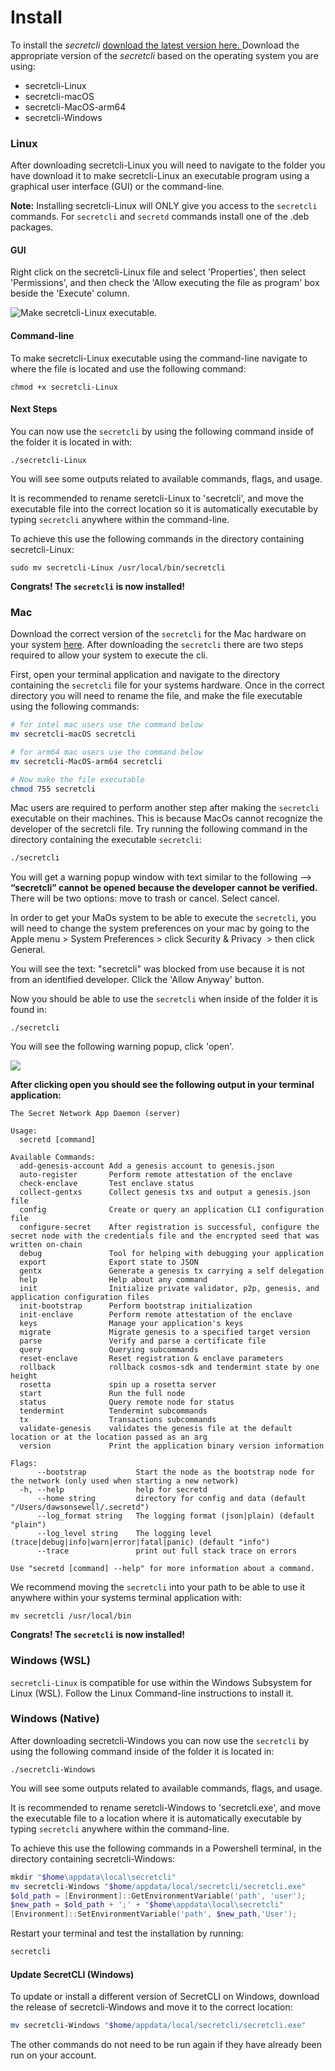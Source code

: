 # Install

To install the _secretcli_ [download the latest version here. ](https://github.com/scrtlabs/SecretNetwork/releases)Download the appropriate version of the _secretcli_ based on the operating system you are using:

* secretcli-Linux
* secretcli-macOS
* secretcli-MacOS-arm64
* secretcli-Windows

### Linux

After downloading secretcli-Linux you will need to navigate to the folder you have download it to make secretcli-Linux an executable program using a graphical user interface (GUI) or the command-line.

**Note:** Installing secretcli-Linux will ONLY give you access to the `secretcli` commands. For `secretcli` and `secretd` commands install one of the .deb packages.

#### GUI

Right click on the secretcli-Linux file and select 'Properties', then select 'Permissions', and then check the 'Allow executing the file as program' box beside the 'Execute' column.

![Make secretcli-Linux executable.](../../../.gitbook/assets/secretcliguiinstall.png)

#### Command-line

To make secretcli-Linux executable using the command-line navigate to where the file is located and use the following command:

```
chmod +x secretcli-Linux
```

#### Next Steps

You can now use the `secretcli` by using the following command inside of the folder it is located in with:

```
./secretcli-Linux
```

You will see some outputs related to available commands, flags, and usage.

It is recommended to rename seretcli-Linux to 'secretcli', and move the executable file into the correct location so it is automatically executable by typing `secretcli` anywhere within the command-line.

To achieve this use the following commands in the directory containing secretcli-Linux:

```
sudo mv secretcli-Linux /usr/local/bin/secretcli
```

**Congrats! The `secretcli` is now installed!**

### Mac

Download the correct version of the `secretcli` for the Mac hardware on your system [here](https://github.com/scrtlabs/SecretNetwork/releases). After downloading the `secretcli` there are two steps required to allow your system to execute the cli.

First, open your terminal application and navigate to the directory containing the `secretcli` file for your systems hardware. Once in the correct directory you will need to rename the file, and make the file executable using the following commands:

```bash
# for intel mac users use the command below 
mv secretcli-macOS secretcli

# for arm64 mac users use the command below 
mv secretcli-MacOS-arm64 secretcli

# Now make the file executable
chmod 755 secretcli
```

Mac users are required to perform another step after making the `secretcli` executable on their machines. This is because MacOs cannot recognize the developer of the secretcli file. Try running the following command in the directory containing the executable `secretcli`:

```bash
./secretcli
```

You will get a warning popup window with text similar to the following --> **“secretcli” cannot be opened because the developer cannot be verified.** There will be two options: move to trash or cancel. Select cancel.

In order to get your MaOs system to be able to execute the `secretcli`, you will need to change the system preferences on your mac by going to the Apple menu <img src="https://help.apple.com/assets/6226843B0C3B6F4420549000/6226843E0C3B6F442054900F/en_GB/2f77cc85238452e25cb517130188bf99.png" alt="" data-size="line">> System Preferences > click Security & Privacy <img src="https://help.apple.com/assets/6226843B0C3B6F4420549000/6226843E0C3B6F442054900F/en_GB/106ba2d7107ef06182690a344e00b1ce.png" alt="" data-size="line"> > then click General.

You will see the text: "secretcli" was blocked from use because it is not from an identified developer. Click the 'Allow Anyway' button.

Now you should be able to use the `secretcli` when inside of the folder it is found in:

```
./secretcli 
```

You will see the following warning popup, click 'open'.

![](<../../../.gitbook/assets/cliwarning (1).png>)

**After clicking open you should see the following output in your terminal application:**

```
The Secret Network App Daemon (server)

Usage:
  secretd [command]

Available Commands:
  add-genesis-account Add a genesis account to genesis.json
  auto-register       Perform remote attestation of the enclave
  check-enclave       Test enclave status
  collect-gentxs      Collect genesis txs and output a genesis.json file
  config              Create or query an application CLI configuration file
  configure-secret    After registration is successful, configure the secret node with the credentials file and the encrypted seed that was written on-chain
  debug               Tool for helping with debugging your application
  export              Export state to JSON
  gentx               Generate a genesis tx carrying a self delegation
  help                Help about any command
  init                Initialize private validator, p2p, genesis, and application configuration files
  init-bootstrap      Perform bootstrap initialization
  init-enclave        Perform remote attestation of the enclave
  keys                Manage your application's keys
  migrate             Migrate genesis to a specified target version
  parse               Verify and parse a certificate file
  query               Querying subcommands
  reset-enclave       Reset registration & enclave parameters
  rollback            rollback cosmos-sdk and tendermint state by one height
  rosetta             spin up a rosetta server
  start               Run the full node
  status              Query remote node for status
  tendermint          Tendermint subcommands
  tx                  Transactions subcommands
  validate-genesis    validates the genesis file at the default location or at the location passed as an arg
  version             Print the application binary version information

Flags:
      --bootstrap           Start the node as the bootstrap node for the network (only used when starting a new network)
  -h, --help                help for secretd
      --home string         directory for config and data (default "/Users/dawsonsewell/.secretd")
      --log_format string   The logging format (json|plain) (default "plain")
      --log_level string    The logging level (trace|debug|info|warn|error|fatal|panic) (default "info")
      --trace               print out full stack trace on errors

Use "secretd [command] --help" for more information about a command.
```

We recommend moving the `secretcli` into your path to be able to use it anywhere within your systems terminal application with:

```
mv secretcli /usr/local/bin
```

**Congrats! The `secretcli` is now installed!**

### Windows (WSL)

`secretcli-Linux` is compatible for use within the Windows Subsystem for Linux (WSL). Follow the Linux Command-line instructions to install it.

### Windows (Native)

After downloading secretcli-Windows you can now use the `secretcli` by using the following command inside of the folder it is located in:

```
./secretcli-Windows
```

You will see some outputs related to available commands, flags, and usage.

It is recommended to rename seretcli-Windows to 'secretcli.exe', and move the executable file to a location where it is automatically executable by typing `secretcli` anywhere within the command-line.

To achieve this use the following commands in a Powershell terminal, in the directory containing secretcli-Windows:

```powershell
mkdir "$home\appdata\local\secretcli"
mv secretcli-Windows "$home/appdata/local/secretcli/secretcli.exe"
$old_path = [Environment]::GetEnvironmentVariable('path', 'user');
$new_path = $old_path + ';' + "$home\appdata\local\secretcli"
[Environment]::SetEnvironmentVariable('path', $new_path,'User');
```

Restart your terminal and test the installation by running:

```powershell
secretcli
```

#### Update SecretCLI (Windows)

To update or install a different version of SecretCLI on Windows, download the release of secretcli-Windows and move it to the correct location:

```powershell
mv secretcli-Windows "$home/appdata/local/secretcli/secretcli.exe"
```

The other commands do not need to be run again if they have already been run on your account.

